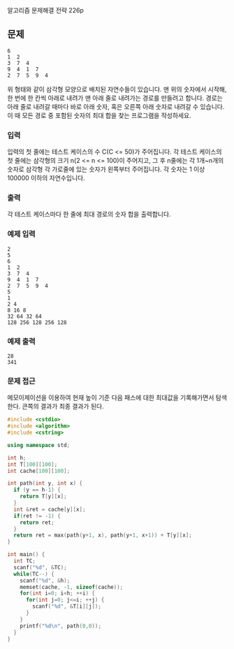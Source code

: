 알고리즘 문제해결 전략 226p

## 문제
```
6
1  2
3  7  4
9  4  1  7
2  7  5  9  4
```
위 형태와 같이 삼각형 모양으로 배치된 자연수들이 있습니다. 맨 위의 숫자에서 시작해, 한 번에 한 칸씩 아래로 내려가 맨 아래 줄로 내려가는 경로를 만들려고 합니다. 경로는 아래 줄로 내려갈 때마다 바로 아래 숫자, 혹은 오른쪽 아래 숫자로 내려갈 수 있습니다. 이 때 모든 경로 중 포함된 숫자의 최대 합을 찾는 프로그램을 작성하세요.

### 입력

입력의 첫 줄에는 테스트 케이스의 수 C(C <= 50)가 주어집니다. 각 테스트 케이스의 첫 줄에는 삼각형의 크기 n(2 <= n <= 100)이 주어지고, 그 후 n줄에는 각 1개~n개의 숫자로 삼각형 각 가로줄에 있는 숫자가 왼쪽부터 주어집니다. 각 숫자는 1 이상 100000 이하의 자연수입니다.

### 출력

각 테스트 케이스마다 한 줄에 최대 경로의 숫자 합을 출력합니다.

### 예제 입력
```
2
5
6
1  2
3  7  4
9  4  1  7
2  7  5  9  4
5
1 
2 4
8 16 8
32 64 32 64
128 256 128 256 128
```
### 예제 출력
```
28
341
```

### 문제 접근

메모이제이션을 이용하여 현재 높이 기준 다음 패스에 대한 최대값을 기록해가면서 탐색한다.
큰쪽의 결과가 최종 결과가 된다.
```cpp
#include <cstdio>
#include <algorithm>
#include <cstring>

using namespace std;

int h;
int T[100][100];
int cache[100][100];

int path(int y, int x) {
  if (y == h-1) {
    return T[y][x];
  }
  int &ret = cache[y][x];
  if(ret != -1) {
    return ret;
  }
  return ret = max(path(y+1, x), path(y+1, x+1)) + T[y][x];
}

int main() {
  int TC;
  scanf("%d", &TC);
  while(TC--) {
    scanf("%d", &h);
    memset(cache, -1, sizeof(cache));
    for(int i=0; i<h; ++i) {
      for(int j=0; j<=i; ++j) {
        scanf("%d", &T[i][j]);
      }
    }
    printf("%d\n", path(0,0));
  }
}
```